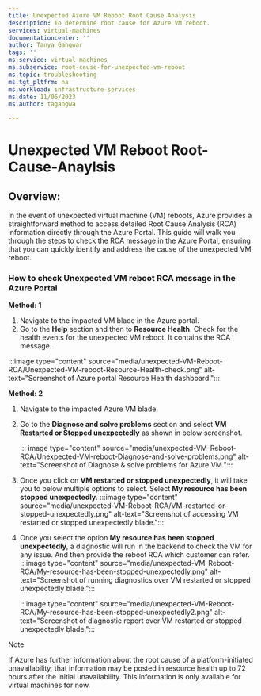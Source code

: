 ```yaml
---
title: Unexpected Azure VM Reboot Root Cause Analysis
description: To determine root cause for Azure VM reboot.
services: virtual-machines
documentationcenter: ''
author: Tanya Gangwar
tags: ''
ms.service: virtual-machines
ms.subservice: root-cause-for-unexpected-vm-reboot
ms.topic: troubleshooting
ms.tgt_pltfrm: na
ms.workload: infrastructure-services
ms.date: 11/06/2023
ms.author: tagangwa

---
```


# Unexpected VM Reboot Root-Cause-Anaylsis

## Overview:
In the event of unexpected virtual machine (VM) reboots, Azure provides a straightforward method to access detailed Root Cause Analysis (RCA) information directly through the Azure Portal. 
This guide will walk you through the steps to check the RCA message in the Azure Portal, ensuring that you can quickly identify and address the cause of the unexpected VM reboot.

### How to check Unexpected VM reboot RCA message in the Azure Portal

**Method: 1**

1.	Navigate to the impacted VM blade in the Azure portal.
2.	Go to the **Help** section and then to **Resource Health**. Check for the health events for the unexpected VM reboot. It contains the RCA message.

:::image type="content" source="media/unexpected-VM-Reboot-RCA/Unexpected-VM-reboot-Resource-Health-check.png" alt-text="Screenshot of Azure portal Resource Health dashboard."::: 

**Method: 2**
1.	Navigate to the impacted Azure VM blade.
2.	Go to the **Diagnose and solve problems** section and select **VM Restarted or Stopped unexpectedly** as shown in below screenshot.

    ::: image type="content" source="media/unexpected-VM-Reboot-RCA/Unexpected-VM-reboot-Diagnose-and-solve-problems.png" alt-text="Screenshot of Diagnose & solve problems for Azure VM.":::

3.	Once you click on **VM restarted or stopped unexpectedly**, it will take you to below multiple options to select. Select **My resource has been stopped unexpectedly**.
    :::image type="content" source="media/unexpected-VM-Reboot-RCA/VM-restarted-or-stopped-unexpectedly.png" alt-text="Screenshot of accessing VM restarted or stopped unexpectedly blade."::: 

4.	Once you select the option **My resource has been stopped unexpectedly**, a diagnostic will run in the backend to check the VM for any issue. And then provide the reboot RCA which customer can refer.
    :::image type="content" source="media/unexpected-VM-Reboot-RCA/My-resource-has-been-stopped-unexpectedly.png" alt-text="Screenshot of running diagnostics over VM restarted or stopped unexpectedly blade."::: 

    :::image type="content" source="media/unexpected-VM-Reboot-RCA/My-resource-has-been-stopped-unexpectedly2.png" alt-text="Screenshot of diagnostic report over VM restarted or stopped unexpectedly blade."::: 

>[!Note]
>If Azure has further information about the root cause of a platform-initiated unavailability, that information may be posted in resource health up to 72 hours after the initial unavailability. This information is only available for virtual machines for now.
